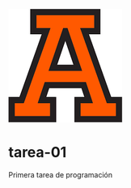 ![Logo Anahuac](image/anahuacLogo.png?raw=true "Logo Anahuac")
# tarea-01
Primera tarea de programación
